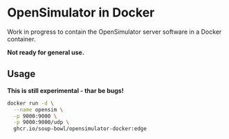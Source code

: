# OpenSimulator in Docker

Work in progress to contain the OpenSimulator server software in a Docker container.

**Not ready for general use.**

## Usage

**This is still experimental - thar be bugs!**

```bash
docker run -d \
  --name opensim \
  -p 9000:9000 \
  -p 9000:9000/udp \
  ghcr.io/soup-bowl/opensimulator-docker:edge
```
